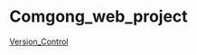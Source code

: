 # Comgong_web_project

[Version_Control](https://www.notion.so/Version-Control-bcd2e9f05d48410b83ad0438a5136f3e?pvs=4)
